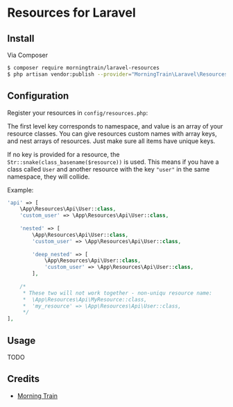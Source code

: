 # Resources for Laravel

## Install

Via Composer

``` bash
$ composer require morningtrain/laravel-resources
$ php artisan vendor:publish --provider="MorningTrain\Laravel\Resources\LaravelResourcesServiceProvider"
```

## Configuration
Register your resources in `config/resources.php`:

The first level key corresponds to namespace, and value is an array of your resource classes.
You can give resources custom names with array keys, and nest arrays of resources. Just make sure all items have unique keys.

If no key is provided for a resource, the `Str::snake(class_basename($resource))` is used.
This means if you have a class called `User` and another resource with the key `"user"` in the same namespace, they will collide.

Example:
``` php
'api' => [
    \App\Resources\Api\User::class,
    'custom_user' => \App\Resources\Api\User::class,
    
    'nested' => [
        \App\Resources\Api\User::class,
        'custom_user' => \App\Resources\Api\User::class,
        
        'deep_nested' => [
            \App\Resources\Api\User::class,
            'custom_user' => \App\Resources\Api\User::class,
        ],
    
    /*
     * These two will not work together - non-uniqu resource name:
     *  \App\Resources\Api\MyResource::class,
     *  'my_resource' => \App\Resources\Api\User::class,
     */
],
```


## Usage
TODO

## Credits

- [Morning Train](https://morningtrain.dk/)


